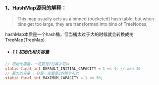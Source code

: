 ### 1、HashMap源码的解释：

> This map usually acts as a binned (bucketed) hash table, but when bins get too large, they are transformed into bins of TreeNodes,

hashMap本质是一个hash桶，但当桶太过于大的时候就会转换成树TreeMap(TreeMap)

- ##### 1.1.初始化相关容量

```java
// 初始化容量，一定要是2的幂才可以
static final int DEFAULT_INITIAL_CAPACITY = 1 << 4; // aka 16
// 最大的容量 ，容量一定要是2的幂才可以
static final int MAXIMUM_CAPACITY = 1 << 30;
```

